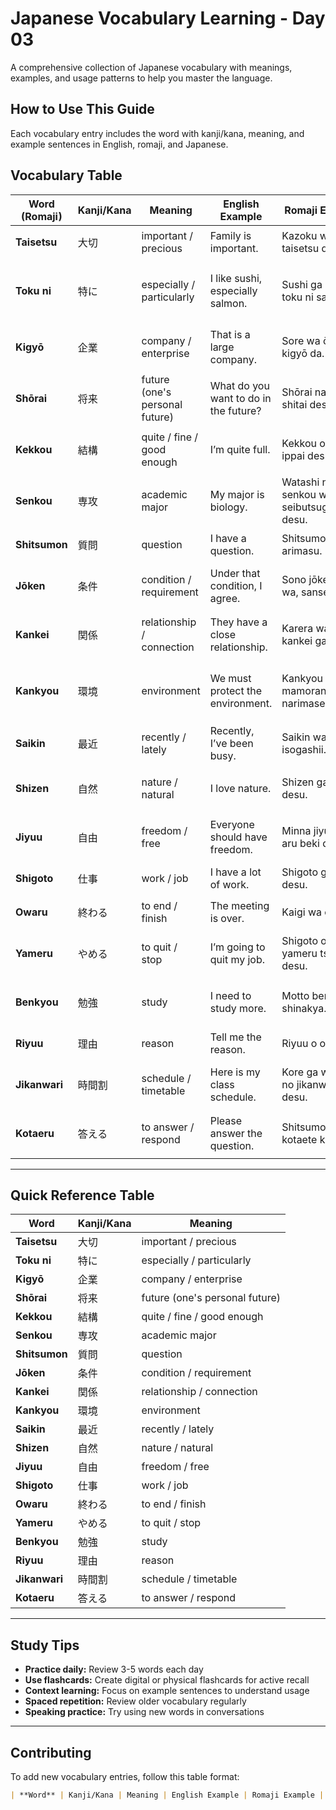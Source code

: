 # Japanese Vocabulary Learning - Day 03

A comprehensive collection of Japanese vocabulary with meanings, examples, and usage patterns to help you master the language.

## How to Use This Guide

Each vocabulary entry includes the word with kanji/kana, meaning, and example sentences in English, romaji, and Japanese.

## Vocabulary Table

| Word (Romaji) | Kanji/Kana | Meaning | English Example | Romaji Example | Japanese Example |
|---------------|------------|---------|-----------------|----------------|------------------|
| **Taisetsu** | 大切 | important / precious | Family is important. | Kazoku wa taisetsu da. | 家族は大切だ。 |
| **Toku ni** | 特に | especially / particularly | I like sushi, especially salmon. | Sushi ga suki, toku ni saamon. | 寿司が好き、特にサーモン。 |
| **Kigyō** | 企業 | company / enterprise | That is a large company. | Sore wa ōkī kigyō da. | それは大きい企業だ。 |
| **Shōrai** | 将来 | future (one's personal future) | What do you want to do in the future? | Shōrai nani o shitai desu ka? | 将来何をしたいですか？ |
| **Kekkou** | 結構 | quite / fine / good enough | I’m quite full. | Kekkou onaka ippai desu. | 結構お腹いっぱいです。 |
| **Senkou** | 専攻 | academic major | My major is biology. | Watashi no senkou wa seibutsugaku desu. | 私の専攻は生物学です。 |
| **Shitsumon** | 質問 | question | I have a question. | Shitsumon ga arimasu. | 質問があります。 |
| **Jōken** | 条件 | condition / requirement | Under that condition, I agree. | Sono jōken de wa, sansei desu. | その条件では、賛成です。 |
| **Kankei** | 関係 | relationship / connection | They have a close relationship. | Karera wa fukai kankei ga aru. | 彼らは深い関係がある。 |
| **Kankyou** | 環境 | environment | We must protect the environment. | Kankyou o mamoranakereba narimasen. | 環境を守らなければなりません。 |
| **Saikin** | 最近 | recently / lately | Recently, I’ve been busy. | Saikin wa isogashii. | 最近は忙しい。 |
| **Shizen** | 自然 | nature / natural | I love nature. | Shizen ga daisuki desu. | 自然が大好きです。 |
| **Jiyuu** | 自由 | freedom / free | Everyone should have freedom. | Minna jiyuu de aru beki da. | みんな自由であるべきだ。 |
| **Shigoto** | 仕事 | work / job | I have a lot of work. | Shigoto ga ōi desu. | 仕事が多いです。 |
| **Owaru** | 終わる | to end / finish | The meeting is over. | Kaigi wa owatta. | 会議は終わった。 |
| **Yameru** | やめる | to quit / stop | I’m going to quit my job. | Shigoto o yameru tsumori desu. | 仕事をやめるつもりです。 |
| **Benkyou** | 勉強 | study | I need to study more. | Motto benkyou shinakya. | もっと勉強しなきゃ。 |
| **Riyuu** | 理由 | reason | Tell me the reason. | Riyuu o oshiete. | 理由を教えて。 |
| **Jikanwari** | 時間割 | schedule / timetable | Here is my class schedule. | Kore ga watashi no jikanwari desu. | これが私の時間割です。 |
| **Kotaeru** | 答える | to answer / respond | Please answer the question. | Shitsumon ni kotaete kudasai. | 質問に答えてください。 |

---

## Quick Reference Table

| Word | Kanji/Kana | Meaning |
|------|------------|---------|
| **Taisetsu** | 大切 | important / precious |
| **Toku ni** | 特に | especially / particularly |
| **Kigyō** | 企業 | company / enterprise |
| **Shōrai** | 将来 | future (one's personal future) |
| **Kekkou** | 結構 | quite / fine / good enough |
| **Senkou** | 専攻 | academic major |
| **Shitsumon** | 質問 | question |
| **Jōken** | 条件 | condition / requirement |
| **Kankei** | 関係 | relationship / connection |
| **Kankyou** | 環境 | environment |
| **Saikin** | 最近 | recently / lately |
| **Shizen** | 自然 | nature / natural |
| **Jiyuu** | 自由 | freedom / free |
| **Shigoto** | 仕事 | work / job |
| **Owaru** | 終わる | to end / finish |
| **Yameru** | やめる | to quit / stop |
| **Benkyou** | 勉強 | study |
| **Riyuu** | 理由 | reason |
| **Jikanwari** | 時間割 | schedule / timetable |
| **Kotaeru** | 答える | to answer / respond |

---

## Study Tips

- **Practice daily:** Review 3-5 words each day
- **Use flashcards:** Create digital or physical flashcards for active recall
- **Context learning:** Focus on example sentences to understand usage
- **Spaced repetition:** Review older vocabulary regularly
- **Speaking practice:** Try using new words in conversations

---

## Contributing

To add new vocabulary entries, follow this table format:

```markdown
| **Word** | Kanji/Kana | Meaning | English Example | Romaji Example | Japanese Example |
